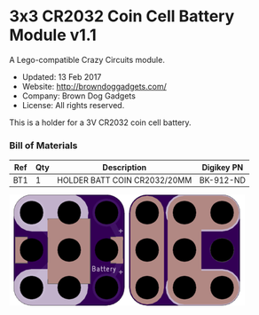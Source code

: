 <!--- start title --->
# 3x3 CR2032 Coin Cell Battery Module v1.1
A Lego-compatible Crazy Circuits module.

- Updated: 13 Feb 2017
- Website: http://browndoggadgets.com/
- Company: Brown Dog Gadgets
- License: All rights reserved.

<!--- end title --->
This is a holder for a 3V CR2032 coin cell battery. 

<!--- bom start --->
### Bill of Materials

|Ref|Qty|Description|Digikey PN|
|---|---|-----------|------|
|BT1|1|HOLDER BATT COIN CR2032/20MM|BK-912-ND|


<!--- bom end --->
![Gerber Preview](preview.png)

